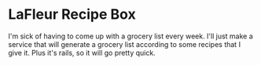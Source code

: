 # LaFleur Recipe Box

I'm sick of having to come up with a grocery list every week. I'll just make a service that will generate a grocery list
according to some recipes that I give it. Plus it's rails, so it will go pretty quick.
